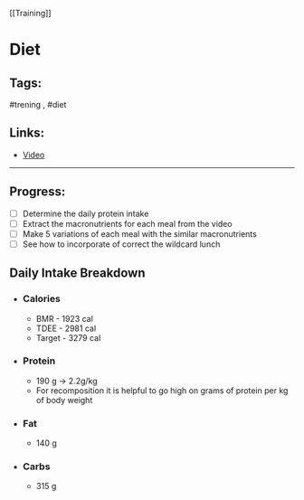 [[Training]]

# Diet

## Tags:
#trening , #diet

## Links:
- [Video](https://www.youtube.com/watch?v=8BKbu_s8p1Q)
---

## Progress:
- [ ] Determine the daily protein intake
- [ ] Extract the macronutrients for each meal from the video
- [ ] Make 5 variations of each meal with the similar macronutrients
- [ ] See how to incorporate of correct the wildcard lunch

## Daily Intake Breakdown
- ### Calories
	- BMR - 1923 cal
	- TDEE - 2981 cal
	- Target - 3279 cal
- ### Protein
	- 190 g -> 2.2g/kg
	- For recomposition it is helpful to go high on grams of protein per kg of body weight
- ### Fat
	- 140 g
- ### Carbs
	- 315 g